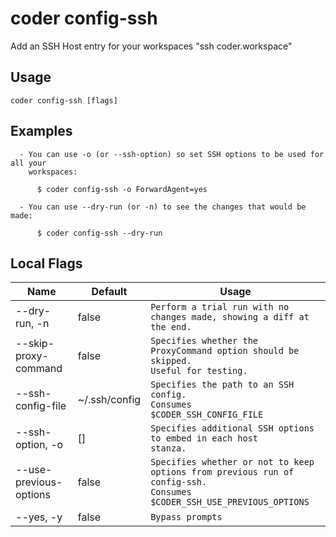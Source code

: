 # coder config-ssh

Add an SSH Host entry for your workspaces "ssh coder.workspace"
## Usage
```console
coder config-ssh [flags]
```

## Examples
```console
  - You can use -o (or --ssh-option) so set SSH options to be used for all your 
    workspaces:                                                                 

      $ coder config-ssh -o ForwardAgent=yes 

  - You can use --dry-run (or -n) to see the changes that would be made:        

      $ coder config-ssh --dry-run 
```

## Local Flags
| Name |  Default | Usage |
| ---- |  ------- | ----- |
| --dry-run, -n | false | <code>Perform a trial run with no changes made, showing a diff at the end.</code>|
| --skip-proxy-command | false | <code>Specifies whether the ProxyCommand option should be skipped. Useful for testing.</code>|
| --ssh-config-file | ~/.ssh/config | <code>Specifies the path to an SSH config.<br/>Consumes $CODER_SSH_CONFIG_FILE</code>|
| --ssh-option, -o | [] | <code>Specifies additional SSH options to embed in each host stanza.</code>|
| --use-previous-options | false | <code>Specifies whether or not to keep options from previous run of config-ssh.<br/>Consumes $CODER_SSH_USE_PREVIOUS_OPTIONS</code>|
| --yes, -y | false | <code>Bypass prompts</code>|
